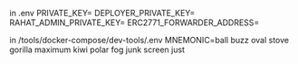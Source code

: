 in .env
PRIVATE_KEY=
DEPLOYER_PRIVATE_KEY=
RAHAT_ADMIN_PRIVATE_KEY=
ERC2771_FORWARDER_ADDRESS=

in /tools/docker-compose/dev-tools/.env
MNEMONIC=ball buzz oval stove gorilla maximum kiwi polar fog junk screen just
